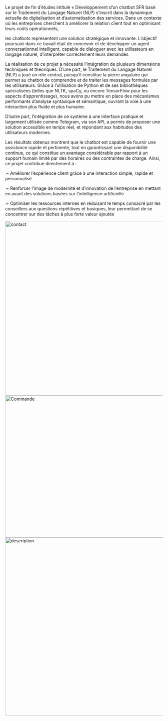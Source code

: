 Le projet de fin d’études intitulé « Développement d’un chatbot SFR basé sur le Traitement du Langage Naturel (NLP)
 s’inscrit dans la dynamique actuelle de digitalisation et d’automatisation des services. 
Dans un contexte où les entreprises cherchent à améliorer la relation client tout en optimisant leurs coûts opérationnels,

 les chatbots  représentent une solution stratégique et innovante. L’objectif poursuivi dans ce travail était de concevoir et de
développer un agent conversationnel intelligent, capable de dialoguer avec les utilisateurs en langage naturel,
d’interpréter correctement leurs demandes

La réalisation de ce projet a nécessité l’intégration de plusieurs dimensions techniques et théoriques. D’une part, le
Traitement du Langage Naturel (NLP) a joué un rôle central, puisqu’il constitue la pierre angulaire qui permet au
chatbot de comprendre et de traiter les messages formulés par les utilisateurs. Grâce à l’utilisation de Python et de
ses bibliothèques spécialisées (telles que NLTK, spaCy, ou encore TensorFlow pour les aspects d’apprentissage), nous
avons pu mettre en place des mécanismes performants d’analyse syntaxique et sémantique, ouvrant la voie à une
interaction plus fluide et plus humaine.

D’autre part, l’intégration de ce système à une interface pratique et largement utilisée comme Telegram, via son API,
a permis de proposer une solution accessible en temps réel, et répondant aux habitudes des utilisateurs modernes.


Les résultats obtenus montrent que le chatbot est capable de fournir une assistance rapide et pertinente, tout en
garantissant une disponibilité continue, ce qui constitue un avantage considérable par rapport à un support humain
limité par des horaires ou des contraintes de charge. Ainsi, ce projet contribue directement à :

➢ Améliorer l’expérience client grâce à une interaction simple, rapide et personnalisé

➢ Renforcer l’image de modernité et d’innovation de l’entreprise en mettant en avant des solutions basées sur
l’intelligence artificielle


➢ Optimiser les ressources internes en réduisant le temps consacré par les conseillers aux questions répétitives et
basiques, leur permettant de se concentrer sur des tâches à plus forte valeur ajoutée

<img width="690" height="556" alt="contact" src="https://github.com/user-attachments/assets/a83f7a40-56f8-4288-bdc4-b7ed32036f92" />

<img width="936" height="452" alt="Commande" src="https://github.com/user-attachments/assets/a49ef963-9daf-48a0-ba96-60bc7b34c466" />

<img width="698" height="568" alt="description" src="https://github.com/user-attachments/assets/1ab8f5e8-f48b-4607-b983-bebf9180f01d" />


